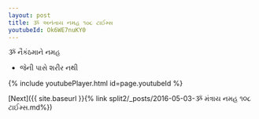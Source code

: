 ```yaml
---
layout: post
title: ૐ અનંતાય નમહ ૧૦૮ ટાઈમ્સ
youtubeId: Ok6WE7nuKY0
---
```

 
 
 ૐ નૈકંઠમાને નમહ  
 
 -  જેની પાસે શરીર નથી 
 
  
 
  
 
 
 
 
 
 


{% include youtubePlayer.html id=page.youtubeId %}
 
[Next]({{ site.baseurl }}{% link  split2/_posts/2016-05-03-ૐ મંત્રાય નમહ ૧૦૮ ટાઈમ્સ.md%})
 
